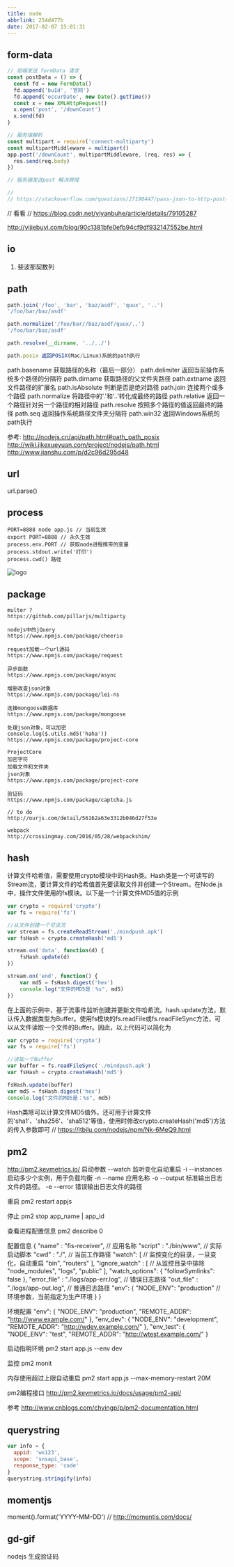 ```yaml
---
title: node
abbrlink: 254d477b
date: 2017-02-07 15:01:31
---
```


## form-data
```js
// 前端发送 formData 请求
const postData = () => {
  const fd = new FormData()
  fd.append('buId', '官网')
  fd.append('occurDate', new Date().getTime())
  const x = new XMLHttpRequest()
  x.open('post', '/downCount')
  x.send(fd)
}

// 服务端解析
const multipart = require('connect-multiparty')
const multipartMiddleware = multipart()
app.post('/downCount', multipartMiddleware, (req, res) => {
  res.send(req.body)
})

// 服务端发送post 解决跨域

//
// https://stackoverflow.com/questions/27190447/pass-json-to-http-post-request/27190736

```

// 看看
// https://blog.csdn.net/yiyanbuhe/article/details/79105287

http://yijiebuyi.com/blog/90c1381bfe0efb94cf9df932147552be.html


## io
1. 斐波那契数列

## path
```js
path.join('/foo', 'bar', 'baz/asdf', 'quux', '..')
'/foo/bar/baz/asdf'

path.normalize('/foo/bar//baz/asdf/quux/..')
'/foo/bar/baz/asdf'

path.resolve(__dirname, '../../')

path.posix 返回POSIX(Mac/Linux)系统的path执行
```
path.basename 获取路径的名称（最后一部分）
path.delimiter 返回当前操作系统多个路径的分隔符
path.dirname 获取路径的父文件夹路径
path.extname 返回文件路径的扩展名
path.isAbsolute 判断是否是绝对路径
path.join 连接两个或多个路径
path.normalize 将路径中的'.'和'..'转化成最终的路径
path.relative 返回一个路径针对另一个路径的相对路径
path.resolve 按照多个路径的值返回最终的路径
path.seq 返回操作系统路径文件夹分隔符
path.win32 返回Windows系统的path执行

参考:
http://nodejs.cn/api/path.html#path_path_posix
http://wiki.jikexueyuan.com/project/nodejs/path.html
http://www.jianshu.com/p/d2c96d295d48

## url
url.parse()

## process
```
PORT=8888 node app.js // 当前生效
export PORT=8888 // 永久生效
process.env.PORT // 获取node进程携带的变量
process.stdout.write('打印')
process.cwd() 路径

```

![logo](node/1.png)

## package
```
multer ?
https://github.com/pillarjs/multiparty

nodejs中的jQuery
https://www.npmjs.com/package/cheerio

request加载一个url源码
https://www.npmjs.com/package/request

异步函数
https://www.npmjs.com/package/async

增删改查json对象
https://www.npmjs.com/package/lei-ns

连接mongoose数据库
https://www.npmjs.com/package/mongoose

处理json对象，可以加密
console.log($.utils.md5('haha'))
https://www.npmjs.com/package/project-core

ProjectCore 
加密字符
加载文件和文件夹
json对象
https://www.npmjs.com/package/project-core

验证码
https://www.npmjs.com/package/captcha.js

// to do
http://ourjs.com/detail/56162a63e3312b046d27f53e

webpack 
http://crossingmay.com/2016/05/28/webpackshim/
```

## hash
计算文件哈希值，需要使用crypto模块中的Hash类。Hash类是一个可读写的Stream流，要计算文件的哈希值首先要读取文件并创建一个Stream。在Node.js中，操作文件使用的fs模块。以下是一个计算文件MD5值的示例

```js
var crypto = require('crypto')
var fs = require('fs')

//从文件创建一个可读流
var stream = fs.createReadStream('./mindpush.apk')
var fsHash = crypto.createHash('md5')

stream.on('data', function(d) {
    fsHash.update(d)
})

stream.on('end', function() {
    var md5 = fsHash.digest('hex')
    console.log("文件的MD5是：%s", md5)
})
```

在上面的示例中，基于流事件监听创建并更新文件哈希流。hash.update方法，默认传入数据类型为Buffer。使用fs模块的fs.readFile或fs.readFileSync方法，可以从文件读取一个文件的Buffer。因此，以上代码可以简化为

```js
var crypto = require('crypto')
var fs = require('fs')

//读取一个Buffer
var buffer = fs.readFileSync('./mindpush.apk')
var fsHash = crypto.createHash('md5')

fsHash.update(buffer)
var md5 = fsHash.digest('hex')
console.log("文件的MD5是：%s", md5)
```

Hash类除可以计算文件MD5值外，还可用于计算文件的'sha1'、'sha256'、'sha512'等值，使用时修改crypto.createHash('md5')方法的传入参数即可
// https://itbilu.com/nodejs/npm/Nk-6MeQ9.html

## pm2
http://pm2.keymetrics.io/
启动参数
--watch 监听变化自动重启
-i --instances 启动多少个实例，用于负载均衡
-n --name 应用名称
-o --output <path> 标准输出日志文件的路径。
-e --error <path> 错误输出日志文件的路径

重启
pm2 restart appjs

停止
pm2 stop app_name | app_id

查看进程配置信息
pm2 describe 0

配置信息
{
  "name"        : "fis-receiver",  // 应用名称
  "script"      : "./bin/www",  // 实际启动脚本
  "cwd"         : "./",  // 当前工作路径
  "watch": [  // 监控变化的目录，一旦变化，自动重启
    "bin",
    "routers"
  ],
  "ignore_watch" : [  // 从监控目录中排除
    "node_modules",
    "logs",
    "public"
  ],
  "watch_options": {
    "followSymlinks": false
  },
  "error_file" : "./logs/app-err.log",  // 错误日志路径
  "out_file"   : "./logs/app-out.log",  // 普通日志路径
  "env": {
      "NODE_ENV": "production"  // 环境参数，当前指定为生产环境
  }
}

环境配置
"env": {
  "NODE_ENV": "production",
  "REMOTE_ADDR": "http://www.example.com/"
},
"env_dev": {
  "NODE_ENV": "development",
  "REMOTE_ADDR": "http://wdev.example.com/"
},
"env_test": {
  "NODE_ENV": "test",
  "REMOTE_ADDR": "http://wtest.example.com/"
}

启动指明环境
pm2 start app.js --env dev

监控
pm2 monit

内存使用超过上限自动重启
pm2 start app.js --max-memory-restart 20M

pm2编程接口
http://pm2.keymetrics.io/docs/usage/pm2-api/

参考
http://www.cnblogs.com/chyingp/p/pm2-documentation.html

## querystring
```js
var info = {
  appid: 'wx123',
  scope: 'snsapi_base',
  response_type: 'code'
}
querystring.stringify(info)
```

## momentjs
moment().format('YYYY-MM-DD') // http://momentjs.com/docs/

## gd-gif
nodejs 生成验证码

